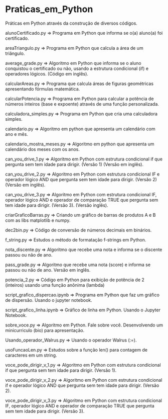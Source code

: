# Praticas_em_Python

Práticas em Python através da construção de diversos códigos.

alunoCertificado.py => Programa em Python que informa se o(a) aluno(a) foi certificado.

areaTriangulo.py => Programa em Python que calcula a área de um triângulo.

average_grade.py => Algoritmo em Python que informa se o aluno conquistou o certificado ou não, usando a estrutura condicional (if) e operadores lógicos. (Código em inglês).

calcularAreas.py => Programa que calcula áreas de figuras geométricas apresentando fórmulas matemática.

calcularPotencia.py => Programa em Python para calcular a potência de números inteiros (base e expoente) através de uma função personalizada.

calculadora_simples.py => Programa em Python que cria uma calculadora simples.

calendario.py => Algoritmo em python que apresenta um calendário com ano e mês.

calendario_mostra_meses.py => Algoritmo em python que apresenta um calendário dos meses com os anos.

can_you_drive_1.py => Algoritmo em Python com estrutura condicional if que pergunta sem tem idade para dirigir. (Versão 1) (Versão em inglês).

can_you_drive_2.py => Algoritmo em Python com estrutura condicional IF e operador lógico AND que pergunta sem tem idade para dirigir. (Versão 2) (Versão em inglês).

can_you_drive_3.py => Algoritmo em Python com estrutura condicional IF, operador lógico AND e operador de comparação TRUE que pergunta sem tem idade para dirigir. (Versão 3). (Versão inglês).

criarGraficoBarras.py => Criando um gráfico de barras de produtos A e B com as libs matplotlib e numpy.

dec2bin.py => Código de conversão de números decimais em binários.

f_string.py => Estudos o método de formatação f-strings em Python.

nota_discente.py => Algoritmo que recebe uma nota e informa se o discente passou ou não de ano.

pass_grade.py => Algoritmo que recebe uma nota (score) e informa se passou ou não de ano. Versão em inglês.

potencia_2.py => Código em Python para exibição de potência de 2 (inteiros) usando uma função anônima (lambda)

script_grafico_dispercao.ipynb => Programa em Python que faz um gráfico de dispersão. Usando o jupyter notebook.

script_grafico_linha.ipynb => Gráfico de linha em Python. Usando o Jupyter Notebook.

sobre_voce.py => Algoritmo em Python. Fale sobre você. Desenvolvendo um minicurriculo (bio) para apresentação.

Usando_operador_Walrus.py => Usando o operador Walrus (:=).

usoFuncaoLen.py => Estudos sobre a função len() para contagem de caracteres em um string.

voce_pode_dirigir_v_1.py => Algoritmo em Python com estrutura condicional if que pergunta sem tem idade para dirigir. (Versão 1).

voce_pode_dirigir_v_2.py => Algoritmo em Python com estrutura condicional if e operador lógico AND que pergunta sem tem idade para dirigir. (Versão 2).

voce_pode_dirigir_v_3.py => Algoritmo em Python com estrutura condicional IF, operador lógico AND e  operador de comparação TRUE que pergunta sem tem idade para dirigir. (Versão 3).

